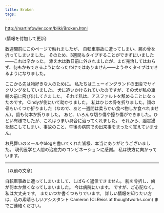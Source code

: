 ```yaml
---
title: Broken
tags: 
---
```


http://martinfowler.com/bliki/Broken.html

(情報を付加して更新)

数週間前にこのページで触れましたが、
自転車事故に遭ってしまい、腕の骨を折ってしまいました。
そのため、3週間もタイプすることができずにいました——これは辛かった。
添え木は数日前に外されましたが、まだ完治してはおらず、何もかもできるようになったわけではありません——ようやくタイプはできるようになりました。

ここから先は物好きな人のために。
私たちはニューイングランドの田舎でサイクリングをしていました。
犬に追いかけられていたのですが、その犬が私の車輪の前に飛び出してきました。
それで私は、アスファルトを舐めることになったのです。
Cindyが側にいて助かりました。
私はひじの骨を折りました。顔の骨もいくつか折りました（なので、あと一週間は柔らかい食べ物しか食べれません）。歯も何本か折りました。
あと、いろんな切り傷や擦り傷ができました。ひどい有様でしたが、これはうまい具合に治ってくれました。
それから、脳震盪を起こしてしまい、事故のこと、午後の病院での出来事をまったく覚えていません。

お見舞いのメールやblogを書いてくれた皆様、本当にありがとうございました。
現代医学と人間の治癒力のコンビネーションに感謝。
私は快方に向かっています。

----

（以前の文章）

自転車事故に遭ってしまいまして、しばらく返信できません。
腕を骨折し、歯が何本か無くなってしまいました。
今は病院にいます。
ですが、ご心配なく。私は大丈夫です。
またいつか書くつもりでいます。
詳しい情報を知りたい方は、私の素晴らしいアシスタント Cameron (CLReiss at thoughtworks.com) までご連絡ください。
